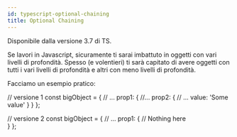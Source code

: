 ```yaml
---
id: typescript-optional-chaining
title: Optional Chaining
---
```


Disponibile dalla versione 3.7 di TS.

Se lavori in Javascript, sicuramente ti sarai imbattuto in oggetti con vari livelli di profondità. Spesso (e volentieri) ti sarà capitato di avere oggetti con tutti i vari livelli di profondità e altri con meno livelli di profondità.

Facciamo un esempio pratico:

// versione 1
const bigObject = {
  // ...
  prop1: {
    //...
    prop2: {
      // ...
      value: 'Some value'
    }
  }
};

// versione 2
const bigObject = {
  // ...
  prop1: {
    // Nothing here   
  }
};
